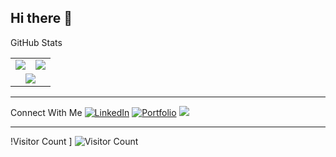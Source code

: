## Hi there 👋
GitHub Stats
<table>
  <tr>
    <td>
      <img src="https://github-readme-stats.vercel.app/api?username=DropTheBeat04&show_icons=true&theme=prussian" />
    </td>
    <td>
      <img src="https://github-readme-stats.vercel.app/api/top-langs/?username=DropTheBeat04&layout=compact&langs_count=10&theme=prussian" />
    </td>
  </tr>
  <tr>
    <td colspan="2" align="center">
      <img src="https://streak-stats.demolab.com/?user=DropTheBeat04&theme=tokyonight" />
    </td>
  </tr>
</table>

---

Connect With Me
[![LinkedIn](https://img.shields.io/badge/-LinkedIn-blue?style=flat-square&logo=linkedin)](https://www.linkedin.com/in/gabriel-botha-5b522229a)
[![Portfolio](https://img.shields.io/badge/-Portfolio-black?style=flat-square&logo=github)](https://github.com/DropTheBeat04)
<a href="mailto:gabrielbotha5@gmail.com">
  <img src="https://img.shields.io/badge/-Email-red?style=flat-square&logo=gmail&logoColor=white" />
</a>

---

!Visitor Count
]
![Visitor Count](.https://komarev.com/ghpvc/?username=FreeYungHammy&color=blue)
<!--
**DropTheBeat04/DropTheBeat04** is a ✨ _special_ ✨ repository because its `README.md` (this file) appears on your GitHub profile.

Here are some ideas to get you started:

- 🔭 I’m currently working on ...
- 🌱 I’m currently learning ...
- 👯 I’m looking to collaborate on ...
- 🤔 I’m looking for help with ...
- 💬 Ask me about ...
- 📫 How to reach me: ...
- 😄 Pronouns: ...
- ⚡ Fun fact: ...
-->
